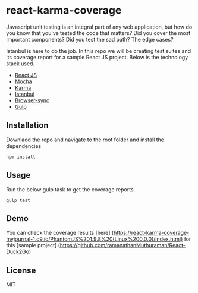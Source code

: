 # react-karma-coverage
Javascript unit testing is an integral part of any web application, but how do you know that you've tested the code that matters? Did you cover the most important components? Did you test the sad path? The edge cases? 

Istanbul is here to do the job. In this repo we will be creating test suites and its coverage report for a sample React JS project. Below is the technology stack used.

* [React JS](https://facebook.github.io/react/)
* [Mocha](https://mochajs.org/)
* [Karma](http://karma-runner.github.io/0.13/index.html)
* [Istanbul](https://gotwarlost.github.io/istanbul/)
* [Browser-sync](http://www.browsersync.io/)
* [Gulp](http://gulpjs.com/)

## Installation

Downlaod the repo and navigate to the root folder and install the dependencies

```
npm install

```

## Usage

Run the below gulp task to get the coverage reports. 

```
gulp test

```

## Demo

You can check the coverage results [here] (https://react-karma-coverage-myjournal-1.c9.io/PhantomJS%201.9.8%20(Linux%200.0.0)/index.html) for this [sample project] (https://github.com/ramanathanMuthuraman/React-Duck2Go) 

## License

MIT
